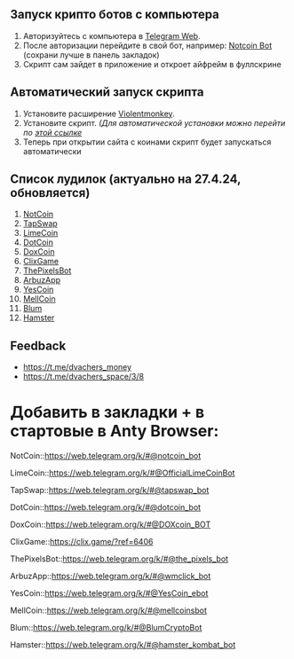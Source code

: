 ## Запуск крипто ботов с компьютера

1. Авторизуйтесь с компьютера в [Telegram Web](https://web.telegram.org).
2. После авторизации перейдите в свой бот, например: [Notcoin Bot](https://web.telegram.org/k/#@notcoin_bot) (сохрани лучше в панель закладок)
3. Скрипт сам зайдет в приложение и откроет айфрейм в фуллскрине

## Автоматический запуск скрипта

1. Установите расширение [Violentmonkey](https://chrome.google.com/webstore/detail/violentmonkey-beta/opokoaglpekkimldnlggpoagmjegichg).
2. Установите скрипт. _(Для автоматической установки можно перейти по [этой ссылке](https://github.com/kostia7alania/crypto-coins-autoclick-bot/raw/main/dist/index.user.js)_
3. Теперь при открытии сайта с коинами скрипт будет запускаться автоматически

## Список лудилок (актуально на 27.4.24, обновляется)

1. [NotCoin](https://t.me/notcoin_bot?start=r_576167_2961097)
2. [TapSwap](https://t.me/tapswap_bot?start=r_120855841)
3. [LimeCoin](https://t.me/OfficialLimeCoinBot?start=120855841)
4. [DotCoin](https://t.me/dotcoin_bot?start=r_120855841)
5. [DoxCoin](https://t.me/DOXcoin_BOT?start=rl_120855841)
6. [ClixGame](https://clix.game/?ref=6406)
7. [ThePixelsBot](https://t.me/the_pixels_bot/play?startapp=0_a5afc8ac-f1d8-4b10-a255-570d0eb26274_2_fallback-invite)
8. [ArbuzApp](t.me/wmclick_bot/click?startapp=ref_uZAOLgal)
9. [YesCoin](t.me/YesCoin_ebot?start=120855841)
10. [MellCoin](t.me/mellcoinsbot?start=120855841)
11. [Blum](https://web.telegram.org/k/#@BlumCryptoBot)
12. [Hamster](https://t.me/hamster_Kombat_bot/start?startapp=kentId120855841)

## Feedback

- https://t.me/dvachers_money
- https://t.me/dvachers_space/3/8

# Добавить в закладки + в стартовые в Anty Browser:

NotCoin::https://web.telegram.org/k/#@notcoin_bot

LimeСoin::https://web.telegram.org/k/#@OfficialLimeCoinBot

TapSwap::https://web.telegram.org/k/#@tapswap_bot

DotCoin::https://web.telegram.org/k/#@dotcoin_bot

DoxCoin::https://web.telegram.org/k/#@DOXcoin_BOT

ClixGame::https://clix.game/?ref=6406

ThePixelsBot::https://web.telegram.org/k/#@the_pixels_bot

ArbuzApp::https://web.telegram.org/k/#@wmclick_bot

YesCoin::https://web.telegram.org/k/#@YesCoin_ebot

MellCoin::https://web.telegram.org/k/#@mellcoinsbot

Blum::https://web.telegram.org/k/#@BlumCryptoBot

Hamster::https://web.telegram.org/k/#@hamster_kombat_bot

